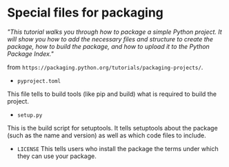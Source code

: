 # Special files  for packaging

*"This tutorial walks you through how to package a simple Python project. It will show you how to add the necessary
files and structure to create the package, how to build the package, and how to upload it to the Python Package Index."*

from `https://packaging.python.org/tutorials/packaging-projects/`.


- `pyproject.toml`

This file tells to build tools (like pip and build) what is required to build the project.

- `setup.py`

This is the build script for setuptools. 
It tells setuptools about the package (such as the name and version) as well as
which code files to include.

- `LICENSE`
This tells users who install the package the terms under which they can use your package.